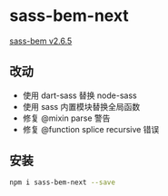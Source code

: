 # sass-bem-next

[sass-bem v2.6.5](./README.v2.6.5.md)

## 改动

- 使用 dart-sass 替换 node-sass
- 使用 sass 内置模块替换全局函数
- 修复 @mixin parse 警告
- 修复 @function splice recursive 错误

## 安装

```bash
npm i sass-bem-next --save
```

